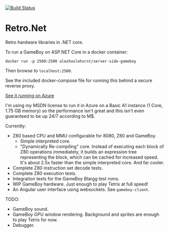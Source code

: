 [![Build Status](https://travis-ci.org/axle-h/Retro.Net.svg?branch=master)](https://travis-ci.org/axle-h/Retro.Net)

# Retro.Net
Retro hardware libraries in .NET core.

To run a GameBoy on ASP.NET Core in a docker container:

    docker run -p 2500:2500 alexhaslehurst/server-side-gameboy

Then browse to `localhost:2500`.

See the included docker-compose file for running this behind a secure reverse proxy. 

[See it running on Azure](https://gb.ax-h.com)

I'm using my MSDN license to run it in Azure on a Basic A1 instance (1 Core, 1.75 GB memory) so the performance isn't great and this isn't even guaranteed to be up 24/7 according to M$.

Currently:

* Z80 based CPU and MMU configurable for 8080, Z80 and GameBoy.
  * Simple interpreted core.
  * "Dynamically Re-compiling" core. Instead of executing each block of Z80 operations immediately, it builds an expression tree representing the block, which can be cached for increased speed. It's about 2.5x faster than the simple interpreted core. And far cooler.
* Complete Z80 instruction set decode tests.
* Complete Z80 execution tests.
* Integration tests for the GameBoy Blargg test roms.
* WIP GameBoy hardware. Just enough to play Tetris at full speed!
* An Angular user interface using websockets. See `gameboy-client`.

TODO:
* GameBoy sound.
* GameBoy GPU window rendering. Background and sprites are enough to play Tetris for now.
* Debugger.